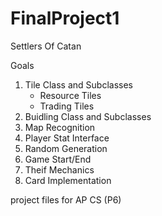 FinalProject1
=============

Settlers Of Catan

Goals
1. Tile Class and Subclasses
    - Resource Tiles
    - Trading Tiles
2. Buidling Class and Subclasses
3. Map Recognition
3. Player Stat Interface
4. Random Generation
5. Game Start/End
6. Theif Mechanics
7. Card Implementation



project files for AP CS (P6)
